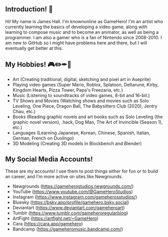 ## Introduction! 👋

Hi! My name is James Hall. I'm knownonline as GameHero!
I'm an artist who currently learning the basics of developing a video game, along with learning to compose music and to become an animator, as well as being a programmer.
I am also a gamer who is a fan of Nintendo since 2008-2010.
I am new to GitHub so I might have problems here and there, but I will eventually get better at this.
## My Hobbies! 🎮✏️✒📓

* Art (Creating traditional, digital, sketching and pixel art in Aseprite)
* Playing video games (Super Mario, Roblox, Splatoon, Deltarune, Kirby, Kingdom Hearts, Pizza Tower, Papa's Freezaria, etc.)
* Music (Listening to soundtracks of video games, 8-bit and 16-bit.)
* TV Shows and Movies (Watching shows and movies such as Solo Leveling, One Piece, Dragon Ball, The Babysitters Club (2020), Jentry Chau, etc.)
* Books (Reading graphic novels and art books such as Solo Leveling (the graphic novel version), .hack, Dog Man, The Art of Invincible (Season 1), etc.)
* Languages (Learning Japanese, Korean, Chinese, Spanish, Italian, German, French on Duolingo)
* 3D Modeling (Creating 3D models in Blockbench and Blender)
## My Social Media Accounts!

These are my accounts! I use them to post things either for fun or to build an career, and I'm more active on sites like Newgrounds.
* Newgrounds (https://gameherostudios.newgrounds.com/)
* YouTube (https://www.youtube.com/@GameHeroStudios)
* Instagram (https://www.instagram.com/gameherosstudios/)
* Bluesky (https://bsky.app/profile/gamehero.bsky.social)
* Deviantart (https://www.deviantart.com/gameheroart)
* Tumblr (https://www.tumblr.com/gameheroregularblog)
* ArtFight (https://artfight.net/~GameHero)
* Cara (https://cara.app/gamehero)
* Bandcamp (https://gameheromusic.bandcamp.com/)
